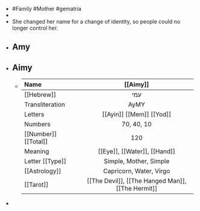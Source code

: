 - #Family #Mother #gematria
-
- She changed her name for a change of identity, so people could no longer control her.
- ## Amy
- ## Aimy
	- | Name | [[Aimy]] |
	  | :-- | :-: |
	  | [[Hebrew]] | עמי |
	  | Transliteration | AyMY |
	  | Letters | [[Ayin]] [[Mem]] [[Yod]] |
	  | Numbers | 70, 40, 10 |
	  | [[Number]] [[Total]] | 120 |
	  | Meaning | [[Eye]], [[Water]], [[Hand]] |
	  | Letter [[Type]] | Simple, Mother, Simple |
	  | [[Astrology]] | Capricorn, Water, Virgo |
	  | [[Tarot]] | [[The Devil]], [[The Hanged Man]], [[The Hermit]] |
-